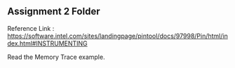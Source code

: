 ## Assignment 2 Folder


Reference Link : https://software.intel.com/sites/landingpage/pintool/docs/97998/Pin/html/index.html#INSTRUMENTING

Read the Memory Trace example. 

